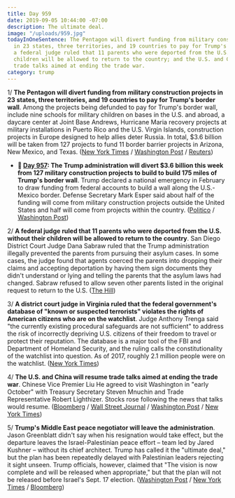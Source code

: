 ```yaml
---
title: Day 959
date: 2019-09-05 10:44:00 -07:00
description: The ultimate deal.
image: "/uploads/959.jpg"
todayInOneSentence: The Pentagon will divert funding from military construction projects
  in 23 states, three territories, and 19 countries to pay for Trump's border wall;
  a federal judge ruled that 11 parents who were deported from the U.S. without their
  children will be allowed to return to the country; and the U.S. and China will resume
  trade talks aimed at ending the trade war.
category: trump
---
```


1/ **The Pentagon will divert funding from military construction projects in 23 states, three territories, and 19 countries to pay for Trump's border wall**. Among the projects being defunded to pay for Trump's border wall, include nine schools for military children on bases in the U.S. and abroad, a daycare center at Joint Base Andrews, Hurricane Maria recovery projects at military installations in Puerto Rico and the U.S. Virgin Islands, construction projects in Europe designed to help allies deter Russia. In total, $3.6 billion will be taken from 127 projects to fund 11 border barrier projects in Arizona, New Mexico, and Texas. ([New York Times](https://www.nytimes.com/2019/09/04/us/politics/pentagon-projects-border-wall.html) / [Washington Post](https://www.washingtonpost.com/world/national-security/pentagon-tells-congress-which-projects-it-will-defund-to-pay-for-trumps-wall/2019/09/04/5b2a50fe-cf34-11e9-9031-519885a08a86_story.html) / [Reuters](https://www.reuters.com/article/us-usa-immigration-pentagon-idUSKCN1VP2VY))

* **📌 [Day 957](https://whatthefuckjusthappenedtoday.com/2019/09/03/day-957/#5-the-trump-administration-will-dive): The Trump administration will divert $3.6 billion this week from 127 military construction projects to build to build 175 miles of Trump's border wall**. Trump declared a national emergency in February to draw funding from federal accounts to build a wall along the U.S.-Mexico border. Defense Secretary Mark Esper said about half of the funding will come from military construction projects outside the United States and half will come from projects within the country. ([Politico](https://www.politico.com/story/2019/09/03/trump-administration-prepares-to-raid-military-projects-for-border-wall-1479981) / [Washington Post](https://www.washingtonpost.com/news/politics/wp/2019/09/03/pentagon-to-take-money-from-127-projects-to-pay-for-3-6-billion-in-border-wall-construction/))

2/ **A federal judge ruled that 11 parents who were deported from the U.S. without their children will be allowed to return to the country**. San Diego District Court Judge Dana Sabraw ruled that the Trump administration illegally prevented the parents from pursuing their asylum cases. In some cases, the judge found that agents coerced the parents into dropping their claims and accepting deportation by having them sign documents they didn't understand or lying and telling the parents that the asylum laws had changed. Sabraw refused to allow seven other parents listed in the original request to return to the U.S. ([The Hill](https://thehill.com/regulation/court-battles/460034-federal-judge-says-11-parents-separated-from-children-can-return-to))

3/ **A district court judge in Virginia ruled that the federal government's database of "known or suspected terrorists" violates the rights of American citizens who are on the watchlist**. Judge Anthony Trenga said "the currently existing procedural safeguards are not sufficient" to address the risk of incorrectly depriving U.S. citizens of their freedom to travel or protect their reputation. The database is a major tool of the FBI and Department of Homeland Security, and the ruling calls the constitutionality of the watchlist into question. As of 2017, roughly 2.1 million people were on the watchlist. ([New York Times](https://www.nytimes.com/2019/09/04/us/politics/terrorism-watchlist-constitution.html))

4/ **The U.S. and China will resume trade talks aimed at ending the trade war**. Chinese Vice Premier Liu He agreed to visit Washington in "early October" with Treasury Secretary Steven Mnuchin and Trade Representative Robert Lighthizer. Stocks rose following the news that talks would resume. ([Bloomberg](https://www.bloomberg.com/news/articles/2019-09-05/china-u-s-to-hold-trade-talks-in-washington-in-early-october?srnd=politics-vp) / [Wall Street Journal](https://www.wsj.com/articles/global-stocks-rally-on-new-trade-talks-11567670077?mod=hp_lead_pos1) / [Washington Post](https://www.washingtonpost.com/world/asia_pacific/china-us-to-resume-trade-talks-in-washington-in-october/2019/09/05/77aef236-cf82-11e9-9031-519885a08a86_story.html) / [New York Times](https://www.nytimes.com/2019/09/04/business/us-china-trade-talks.html))

5/ **Trump's Middle East peace negotiator will leave the administration**. Jason Greenblatt didn't say when his resignation would take effect, but the departure leaves the Israel-Palestinian peace effort – team led by Jared Kushner – without its chief architect. Trump has called it the "ultimate deal," but the plan has been repeatedly delayed with Palestinian leaders rejecting it sight unseen. Trump officials, however, claimed that "The vision is now complete and will be released when appropriate," but that the plan will not be released before Israel's Sept. 17 election. ([Washington Post](https://www.washingtonpost.com/politics/trumps-lead-middle-east-negotiator-stepping-down--peace-plan-still-under-wraps/2019/09/05/7913a21e-cfe8-11e9-8c1c-7c8ee785b855_story.html) / [New York Times](https://www.nytimes.com/2019/09/05/us/politics/jason-greenblatt-middle-east-peace.html) / [Bloomberg](https://www.bloomberg.com/news/articles/2019-09-05/trump-s-middle-east-peace-envoy-jason-greenblatt-stepping-down))